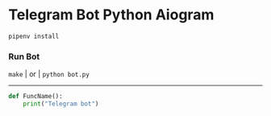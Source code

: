 # Telegram Bot Python Aiogram

```gitbash
pipenv install 
```
### Run Bot
``` make ``` | or | ``` python bot.py ```
<hr/>


```python
def FuncName():
    print("Telegram bot")
```

